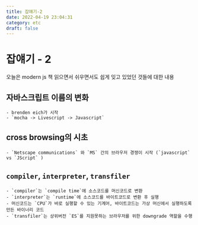 ```yaml
---
title: 잡얘기-2
date: 2022-04-19 23:04:31
category: etc
draft: false
---
```


# 잡얘기 - 2

오늘은 modern js 책 읽으면서 쉬우면서도 쉽게 잊고 있었던 것들에 대한 내용

## 자바스크립트 이름의 변화

    - brenden eich가 시작
    - `mocha -> Livescript -> Javascript`

## cross browsing의 시초

    - `Netscape communications` 와 `MS` 간의 브라우저 경쟁이 시작 (`javascript` vs `JScript` )

## `compiler`, `interpreter`, `transfiler`

    - `compiler`는 `compile time`에 소스코드를 머신코드로 변환
    - `interpreter`는 `runtime`에 소스코드를 바이트코드로 변환 후 실행
    - 머신코드는 `CPU`가 바로 실행할 수 있는 기계어, 바이트코드는 가상 머신에서 실행하도록 만든 바이너리 코드
    - `transfiler`는 상위버전 `ES`를 지원못하는 브라우저를 위한 downgrade 역할을 수행
